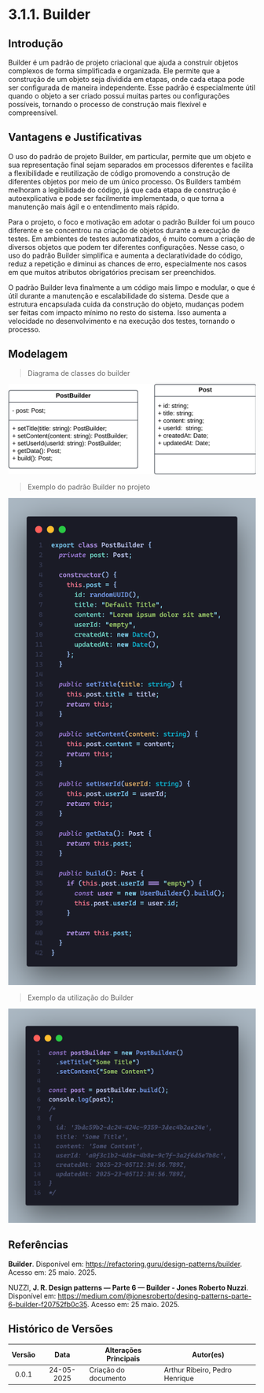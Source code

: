 # 3.1.1. Builder

<!-- COLOQUE AS REFERÊNCIAS POR PARÁGRAFO ESCRITO, PODE ENUMERAR E COLOCAR POR NÚMERO, TIPO EM ARTIGO MSM -->

<!-- ESCREVA PELO MENOS 3 PARÁGRAFOS DE CADA TÓPICO, CADA UM COM NO MíNIMO 70 PALAVRAS -->

<!-- NÂO SE LIMITE A ESSES TÓPICOS, MAS MANTENHA A ORDEM RELATIVA -->

## Introdução

Builder é um padrão de projeto criacional que ajuda a construir objetos complexos de forma simplificada e organizada. Ele permite que a construção de um objeto seja dividida em etapas, onde cada etapa pode ser configurada de maneira independente. Esse padrão é especialmente útil quando o objeto a ser criado possui muitas partes ou configurações possíveis, tornando o processo de construção mais flexível e compreensível.

## Vantagens e Justificativas

O uso do padrão de projeto Builder, em particular, permite que um objeto e sua representação final sejam separados em processos diferentes e facilita a flexibilidade e reutilização de código promovendo a construção de diferentes objetos por meio de um único processo. Os Builders também melhoram a legibilidade do código, já que cada etapa de construção é autoexplicativa e pode ser facilmente implementada, o que torna a manutenção mais ágil e o entendimento mais rápido.

Para o projeto, o foco e motivação em adotar o padrão Builder foi um pouco diferente e se concentrou na criação de objetos durante a execução de testes. Em ambientes de testes automatizados, é muito comum a criação de diversos objetos que podem ter diferentes configurações. Nesse caso, o uso do padrão Builder simplifica e aumenta a declaratividade do código, reduz a repetição e diminui as chances de erro, especialmente nos casos em que muitos atributos obrigatórios precisam ser preenchidos.

O padrão Builder leva finalmente a um código mais limpo e modular, o que é útil durante a manutenção e escalabilidade do sistema. Desde que a estrutura encapsulada cuida da construção do objeto, mudanças podem ser feitas com impacto mínimo no resto do sistema. Isso aumenta a velocidade no desenvolvimento e na execução dos testes, tornando o processo.

## Modelagem

> Diagrama de classes do builder

![Diagrama de classes do Builder](../../assets/builder-class.png)

> Exemplo do padrão Builder no projeto

![Post Builder](../../assets/post-builder.png)

> Exemplo da utilização do Builder

![Uso do Builder](../../assets/builder-usage.png)

<!-- pode fazer um protótipo do que podemos utilizar, tipo um rascunho, mas tente usar o máximo das regras UML -->

## Referências

**Builder**. Disponível em: <https://refactoring.guru/design-patterns/builder>. Acesso em: 25 maio. 2025.

NUZZI, **J. R. Design patterns — Parte 6 — Builder - Jones Roberto Nuzzi**. Disponível em: <https://medium.com/@jonesroberto/desing-patterns-parte-6-builder-f20752fb0c35>. Acesso em: 25 maio. 2025.

<!-- padrão mais próximo do ABNT possível -->

## Histórico de Versões

| Versão | Data       | Alterações Principais               | Autor(es)                      |
|:------:|:----------:|-------------------------------------| ------------------------------ |
| 0.0.1  | 24-05-2025 | Criação do documento                | Arthur Ribeiro, Pedro Henrique |